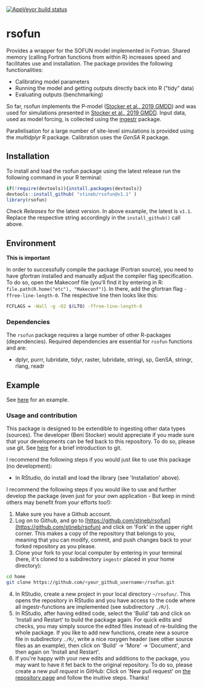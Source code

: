 [![AppVeyor build status](https://ci.appveyor.com/api/projects/status/github/stineb/rsofun?branch=master&svg=true)](https://ci.appveyor.com/project/stineb/rsofun)

# rsofun

Provides a wrapper for the SOFUN model implemented in Fortran. Shared memory (calling Fortran functions from within R) increases speed and facilitates use and installation. The package provides the following functionalities:

- Calibrating model parameters
- Running the model and getting outputs directly back into R ("tidy" data)
- Evaluating outputs (benchmarking)

So far, rsofun implements the P-model ([Stocker et al., 2019 GMDD](https://www.geosci-model-dev-discuss.net/gmd-2019-200/)) and was used for simulations presented in [Stocker et al., 2019 GMDD](https://www.geosci-model-dev-discuss.net/gmd-2019-200/). Input data, used as model forcing, is collected using the [ingestr](https://stineb.github.io/ingestr/) package.

Parallelisation for a large number of site-level simulations is provided using the *multidplyr* R package. Calibration uses the *GenSA* R package. 

## Installation

To install and load the rsofun package using the latest release run the following command in your R terminal: 
```r
if(!require(devtools)){install.packages(devtools)}
devtools::install_github( "stineb/rsofun@v1.1" )
library(rsofun)
```
Check *Releases* for the latest version. In above example, the latest is `v1.1`. Replace the respective string accordingly in the `install_github()` call above.

## Environment

**This is important**

In order to successfully compile the package (Fortran source), you need to have gfortran installed and manually adjust the compiler flag specification. To do so, open the Makeconf file (you'll find it by entering in R: `file.path(R.home("etc"), "Makeconf")`). In there, add the gfortran flag `-ffree-line-length-0`. The respective line then looks like this:
```sh
FCFLAGS = -Wall -g -O2 $(LTO) -ffree-line-length-0
```

### Dependencies

The `rsofun` package requires a large number of other R-packages (dependencies). Required dependencies are essential for `rsofun` functions and are:

- dplyr, purrr, lubridate, tidyr, raster, lubridate, stringi, sp, GenSA, stringr, rlang, readr

## Example

See [here](https://rpubs.com/stineb/rsofun) for an example.

### Usage and contribution

This package is designed to be extendible to ingesting other data types (sources). The developer (Beni Stocker) would appreciate if you made sure that your developments can be fed back to this repository. To do so, please use git. See [here](http://rogerdudler.github.io/git-guide/) for a brief introduction to git. 

I recommend the following steps if you would just like to use this package (no development):

- In RStudio, do install and load the library (see 'Installation' above).

I recommend the following steps if you would like to use and further develop the package (even just for your own application - But keep in mind: others may benefit from your efforts too!):

1. Make sure you have a Github account.
2. Log on to Github, and go to [https://github.com/stineb/rsofun](https://github.com/stineb/rsofun) and click on 'Fork' in the upper right corner. This makes a copy of the repository that belongs to you, meaning that you can modify, commit, and push changes back to your forked repository as you please.
3. Clone your fork to your local computer by entering in your terminal (here, it's cloned to a subdirectory `ingestr` placed in your home directory):
```sh
cd home
git clone https://github.com/<your_github_username>/rsofun.git
```
4. In RStudio, create a new project in your local directory `~/rsofun/`. This opens the repository in RStudio and you have access to the code where all ingestr-functions are implemented (see subdirectory `./R/`).
5. In RStudio, after having edited code, select the 'Build' tab and click on 'Install and Restart' to build the package again. For quick edits and checks, you may simply source the edited files instead of re-building the whole package. If you like to add new functions, create new a source file in subdirectory `./R/`, write a nice roxygen header (see other source files as an example), then click on 'Build' -> 'More' -> 'Document', and then again on 'Install and Restart'.
6. If you're happy with your new edits and additions to the package, you may want to have it fet back to the original repository. To do so, please create a new *pull request* in GitHub: Click on 'New pull request' on [the repository page](https://github.com/stineb/rsofun) and follow the inuitive steps. Thanks!

